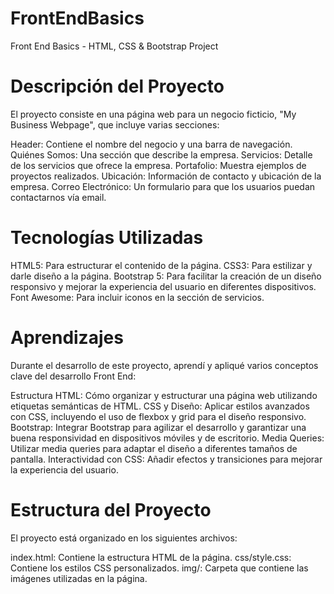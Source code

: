 # FrontEndBasics
Front End Basics - HTML, CSS &amp; Bootstrap Project

# Descripción del Proyecto
El proyecto consiste en una página web para un negocio ficticio, "My Business Webpage", que incluye varias secciones:

Header:  Contiene el nombre del negocio y una barra de navegación.
Quiénes Somos: Una sección que describe la empresa.
Servicios: Detalle de los servicios que ofrece la empresa.
Portafolio: Muestra ejemplos de proyectos realizados.
Ubicación: Información de contacto y ubicación de la empresa.
Correo Electrónico: Un formulario para que los usuarios puedan contactarnos vía email.

# Tecnologías Utilizadas

HTML5: Para estructurar el contenido de la página.
CSS3: Para estilizar y darle diseño a la página.
Bootstrap 5: Para facilitar la creación de un diseño responsivo y mejorar la experiencia del usuario en diferentes dispositivos.
Font Awesome: Para incluir iconos en la sección de servicios.

# Aprendizajes
Durante el desarrollo de este proyecto, aprendí y apliqué varios conceptos clave del desarrollo Front End:

Estructura HTML: Cómo organizar y estructurar una página web utilizando etiquetas semánticas de HTML.
CSS y Diseño: Aplicar estilos avanzados con CSS, incluyendo el uso de flexbox y grid para el diseño responsivo.
Bootstrap: Integrar Bootstrap para agilizar el desarrollo y garantizar una buena responsividad en dispositivos móviles y de escritorio.
Media Queries: Utilizar media queries para adaptar el diseño a diferentes tamaños de pantalla.
Interactividad con CSS: Añadir efectos y transiciones para mejorar la experiencia del usuario.

# Estructura del Proyecto
El proyecto está organizado en los siguientes archivos:

index.html: Contiene la estructura HTML de la página.
css/style.css: Contiene los estilos CSS personalizados.
img/: Carpeta que contiene las imágenes utilizadas en la página.
